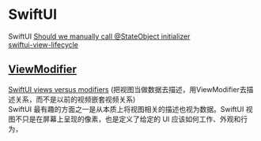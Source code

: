 # SwiftUI
SwiftUI
[Should we manually call @StateObject initializer](https://sarunw.com/posts/manually-initialize-stateobject/) <br>
[swiftui-view-lifecycle](https://github.com/ole/swiftui-view-lifecycle) <br>

## [ViewModifier](https://developer.apple.com/documentation/swiftui/viewmodifier)
[SwiftUI views versus modifiers](https://www.swiftbysundell.com/articles/swiftui-views-versus-modifiers/) (把视图当做数据去描述，用ViewModifier去描述关系，而不是以前的视频嵌套视频关系)<br>
SwiftUI 最有趣的方面之一是从本质上将视图相关的描述也视为数据。SwiftUI 视图不只是在屏幕上呈现的像素，也是定义了给定的 UI 应该如何工作、外观和行为，<br>

